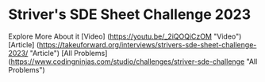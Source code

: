 # Striver's SDE Sheet Challenge 2023
Explore More About it
[Video] (https://youtu.be/_2iQOQiCzOM "Video")
[Article] (https://takeuforward.org/interviews/strivers-sde-sheet-challenge-2023/ "Article")
[All Problems] (https://www.codingninjas.com/studio/challenges/striver-sde-challenge "All Problems")
